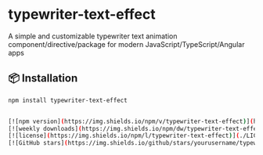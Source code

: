 # typewriter-text-effect

A simple and customizable typewriter text animation component/directive/package for modern JavaScript/TypeScript/Angular apps

## 📦 Installation

```bash
npm install typewriter-text-effect


[![npm version](https://img.shields.io/npm/v/typewriter-text-effect)](https://www.npmjs.com/package/typewriter-text-effect)
[![weekly downloads](https://img.shields.io/npm/dw/typewriter-text-effect)](https://www.npmjs.com/package/typewriter-text-effect)
[![license](https://img.shields.io/npm/l/typewriter-text-effect)](./LICENSE)
[![GitHub stars](https://img.shields.io/github/stars/yourusername/typewriter-text-effect?style=social)](https://github.com/yourusername/typewriter-text-effect)
